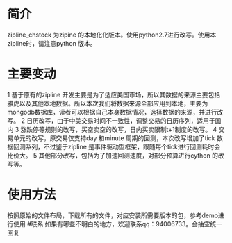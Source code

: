 # 简介
zipline_chstock 为zipine 的本地化化版本。使用python2.7进行改写。使用本zipline时，请注意python 版本。
# 主要变动
1  基于原有的zipline 开发主要是为了适应美国市场，所以其数据的来源主要包括雅虎以及其他本地数据。所以本次我们将数据来源全部应用到本地，主要为mongodb数据库，读者可以根据自己本身数据情况，选择数据的来源，并进行改写。
2  日历改写，由于中美交易时间不一致性，调整交易的日历序列，适用于国内
3  涨跌停等规则的改写，买空卖空的改写，日内买卖限制t+1制度的改写。
4  交易单元的改写，原交易仅支持day 和minute 周期的回测，本次改写增加了tick 数据回测系列，不过鉴于zipline 是事件驱动型框架，跟随每个tick进行回测耗时会比价大。
5 其他部分改写，包括为了加速回测速度，对部分预算进行cython 的改写等。
# 使用方法
按照原始的文件布局，下载所有的文件，对应安装所需要版本的包，参考demo进行使用
#联系
如果有哪些不明白的地方，欢迎联系qq：94006733。会抽空统一回复
